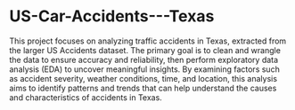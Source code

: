 # US-Car-Accidents---Texas
This project focuses on analyzing traffic accidents in Texas, extracted from the larger US Accidents dataset. The primary goal is to clean and wrangle the data to ensure accuracy and reliability, then perform exploratory data analysis (EDA) to uncover meaningful insights. By examining factors such as accident severity, weather conditions, time, and location, this analysis aims to identify patterns and trends that can help understand the causes and characteristics of accidents in Texas.
